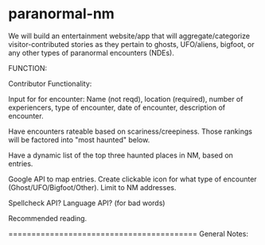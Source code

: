 # paranormal-nm

We will build an entertainment website/app that will aggregate/categorize visitor-contributed stories as they pertain to ghosts, UFO/aliens, bigfoot, or any other types of paranormal encounters (NDEs).

FUNCTION:

Contributor Functionality:

Input for for encounter: Name (not reqd), location (required), number of experiencers, type of encounter, date of encounter, description of encounter.

Have encounters rateable based on scariness/creepiness. Those rankings will be factored into "most haunted" below.

Have a dynamic list of the top three haunted places in NM, based on entries.

Google API to map entries.
Create clickable icon for what type of encounter (Ghost/UFO/Bigfoot/Other). Limit to NM addresses.

Spellcheck API?
Language API? (for bad words)

Recommended reading.

=========================================
General Notes: